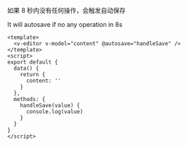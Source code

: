 如果 8 秒内没有任何操作，会触发自动保存

It will autosave if no any operation in 8s

```vue
<template>
  <v-editor v-model="content" @autosave="handleSave" />
</template>
<script>
export default {
  data() {
    return {
      content: ''
    }
  },
  methods: {
    handleSave(value) {
      console.log(value)
    }
  }
}
</script>
```
